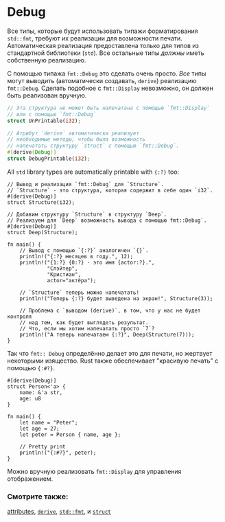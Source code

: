 # Debug

Все типы, которые будут использовать типажи форматирования `std::fmt`, требуют их реализации для возможности печати. Автоматическая реализация предоставлена только для типов из стандартной библиотеки (`std`). Все остальные типы *должны* иметь собственную реализацию.

C помощью типажа `fmt::Debug` это сделать очень просто. *Все* типы могут выводить (автоматически создавать, `derive`) реализацию `fmt::Debug`. Сделать подобное с `fmt::Display` невозможно, он должен быть реализован вручную.

```rust
// Эта структура не может быть напечатана с помощью `fmt::Display`
// или с помощью `fmt::Debug`
struct UnPrintable(i32);

// Атрибут `derive` автоматически реализует
// необходимые методы, чтобы была возможность
// напечатать структуру `struct` с помощью `fmt::Debug`.
#[derive(Debug)]
struct DebugPrintable(i32);
```

All `std` library types are automatically printable with `{:?}` too:

```rust,editable
// Вывод и реализация `fmt::Debug` для `Structure`.
// `Structure` - это структура, которая содержит в себе один `i32`.
#[derive(Debug)]
struct Structure(i32);

// Добавим структуру `Structure` в структуру `Deep`.
// Реализуем для `Deep` возможность вывода с помощью fmt::Debug`.
#[derive(Debug)]
struct Deep(Structure);

fn main() {
    // Вывод с помощью `{:?}` аналогичен `{}`.
    println!("{:?} месяцев в году.", 12);
    println!("{1:?} {0:?} - это имя {actor:?}.",
             "Слэйтер",
             "Кристиан",
             actor="актёра");

    // `Structure` теперь можно напечатать!
    println!("Теперь {:?} будет выведена на экран!", Structure(3));

    // Проблема с `выводом (derive)`, в том, что у нас не будет контроля
    // над тем, как будет выглядеть результат.
    // Что, если мы хотим напечатать просто `7`?
    println!("А теперь напечатаем {:?}", Deep(Structure(7)));
}
```

Так что `fmt:: Debug` определённо делает это для печати, но жертвует некоторыми изящество. Rust также обеспечивает "красивую печать" с помощью `{:#?}`.

```rust,editable
#[derive(Debug)]
struct Person<'a> {
    name: &'a str,
    age: u8
}

fn main() {
    let name = "Peter";
    let age = 27;
    let peter = Person { name, age };

    // Pretty print
    println!("{:#?}", peter);
}
```

Можно вручную реализовать `fmt::Display` для управления отображением.

### Смотрите также:

[attributes](https://doc.rust-lang.org/reference/attributes.html), [`derive`](../../trait/derive.md), [`std::fmt`](https://doc.rust-lang.org/std/fmt/), и [`struct`](../../custom_types/structs.md)
